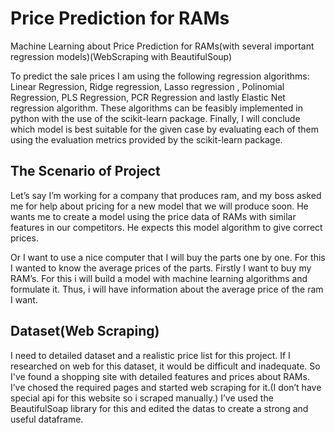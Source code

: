 # Price Prediction for RAMs
Machine Learning about Price Prediction for RAMs(with several important regression models)(WebScraping with BeautifulSoup)

To predict the sale prices I am using the following regression algorithms: Linear Regression, Ridge regression, Lasso regression , Polinomial Regression, PLS Regression, PCR Regression and lastly Elastic Net regression algorithm. These algorithms can be feasibly implemented in python with the use of the scikit-learn package. Finally, I will conclude which model is best suitable for the given case by evaluating each of them using the evaluation metrics provided by the scikit-learn package.

## The Scenario of Project
Let’s say I’m working for a company that produces ram, and my boss asked me for help about pricing for a new model that we will produce soon. He wants me to create a model using the price data of RAMs with similar features in our competitors. He expects this model algorithm to give correct prices.

Or I want to use a nice computer that I will buy the parts one by one. For this I wanted to know the average prices of the parts. Firstly I want to buy my RAM’s. For this i will build a model with machine learning algorithms and formulate it. Thus, i will have information about the average price of the ram I want.

## Dataset(Web Scraping)
I need to detailed dataset and a realistic price list for this project. If I researched on web for this dataset, it would be difficult and inadequate. So I've found a shopping site with detailed features and prices about RAMs. I’ve chosed the required pages and started web scraping for it.(I don’t have special api for this website so i scraped manually.)
I’ve used the BeautifulSoap library for this and edited the datas to create a strong and useful dataframe.


